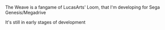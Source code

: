 The Weave is a fangame of LucasArts' Loom, that I'm developing for Sega Genesis/Megadrive

It's still in early stages of development